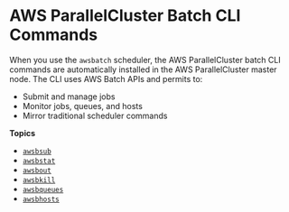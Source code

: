 # AWS ParallelCluster Batch CLI Commands<a name="awsbatchcli"></a>

When you use the `awsbatch` scheduler, the AWS ParallelCluster batch CLI commands are automatically installed in the AWS ParallelCluster master node\. The CLI uses AWS Batch APIs and permits to:
+ Submit and manage jobs
+ Monitor jobs, queues, and hosts
+ Mirror traditional scheduler commands

**Topics**
+ [`awsbsub`](awsbatchcli.awsbsub.md)
+ [`awsbstat`](awsbatchcli.awsbstat.md)
+ [`awsbout`](awsbatchcli_awsbout.md)
+ [`awsbkill`](awsbatchcli_awsbkill.md)
+ [`awsbqueues`](awsbatchcli_awsbqueues.md)
+ [`awsbhosts`](awsbatchcli_awsbhosts.md)